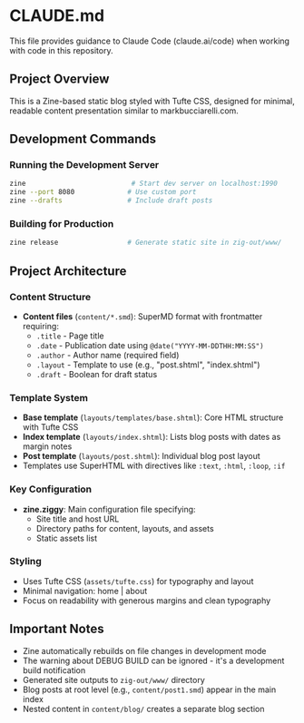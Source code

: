 # CLAUDE.md

This file provides guidance to Claude Code (claude.ai/code) when working with code in this repository.

## Project Overview

This is a Zine-based static blog styled with Tufte CSS, designed for minimal, readable content presentation similar to markbucciarelli.com.

## Development Commands

### Running the Development Server
```bash
zine                          # Start dev server on localhost:1990
zine --port 8080             # Use custom port
zine --drafts                # Include draft posts
```

### Building for Production
```bash
zine release                 # Generate static site in zig-out/www/
```

## Project Architecture

### Content Structure
- **Content files** (`content/*.smd`): SuperMD format with frontmatter requiring:
  - `.title` - Page title
  - `.date` - Publication date using `@date("YYYY-MM-DDTHH:MM:SS")`
  - `.author` - Author name (required field)
  - `.layout` - Template to use (e.g., "post.shtml", "index.shtml")
  - `.draft` - Boolean for draft status

### Template System
- **Base template** (`layouts/templates/base.shtml`): Core HTML structure with Tufte CSS
- **Index template** (`layouts/index.shtml`): Lists blog posts with dates as margin notes
- **Post template** (`layouts/post.shtml`): Individual blog post layout
- Templates use SuperHTML with directives like `:text`, `:html`, `:loop`, `:if`

### Key Configuration
- **zine.ziggy**: Main configuration file specifying:
  - Site title and host URL
  - Directory paths for content, layouts, and assets
  - Static assets list

### Styling
- Uses Tufte CSS (`assets/tufte.css`) for typography and layout
- Minimal navigation: home | about
- Focus on readability with generous margins and clean typography

## Important Notes

- Zine automatically rebuilds on file changes in development mode
- The warning about DEBUG BUILD can be ignored - it's a development build notification
- Generated site outputs to `zig-out/www/` directory
- Blog posts at root level (e.g., `content/post1.smd`) appear in the main index
- Nested content in `content/blog/` creates a separate blog section